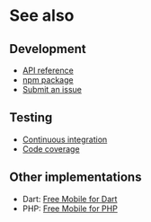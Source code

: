 # See also

## Development
- [API reference](https://dev.belin.io/free-mobile.js/api)
- [npm package](https://www.npmjs.com/package/@cedx/free-mobile)
- [Submit an issue](https://github.com/cedx/free-mobile.js/issues)

## Testing
- [Continuous integration](https://github.com/cedx/free-mobile.js/actions)
- [Code coverage](https://coveralls.io/github/cedx/free-mobile.js)

## Other implementations
- Dart: [Free Mobile for Dart](https://dev.belin.io/free-mobile.dart)
- PHP: [Free Mobile for PHP](https://dev.belin.io/free-mobile.php)
